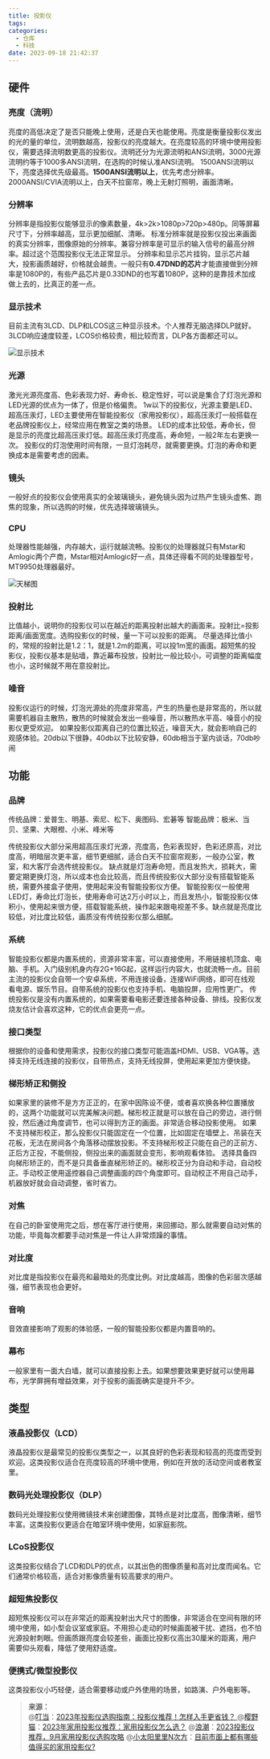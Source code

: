 ```yaml
---
title: 投影仪
tags:
categories:
  - 仓库
  - 科技
date: 2023-09-18 21:42:37
---
```

<!--more-->

## 硬件

### 亮度（流明）

亮度的高低决定了是否只能晚上使用，还是白天也能使用。亮度是衡量投影仪发出的光的量的单位，流明数越高，投影仪的亮度越大。在亮度较高的环境中使用投影仪，需要选择流明数更高的投影仪。流明还分为光源流明和ANSI流明，3000光源流明约等于1000多ANSI流明，在选购的时候认准ANSI流明。
1500ANSI流明以下，亮度选择优先级最高。**1500ANSI流明以上**，优先考虑分辨率。2000ANSI/CVIA流明以上，白天不拉窗帘，晚上无射灯照明，画面清晰。

### 分辨率

分辨率是指投影仪能够显示的像素数量，4k>2k>1080p>720p>480p。同等屏幕尺寸下，分辨率越高，显示更加细腻、清晰。
标准分辨率就是投影仪投出来画面的真实分辨率，图像原始的分辨率。兼容分辨率是可显示的输入信号的最高分辨率。超过这个范围投影仪无法正常显示。
分辨率和显示芯片挂钩，显示芯片越大，投影画质越好，价格就会越贵。一般只有**0.47DND的芯片**才能直接做到分辨率是1080P的，有些产品芯片是0.33DND的也写着1080P，这种的是靠技术加成做上去的，比真正的差一点。

### 显示技术

目前主流有3LCD、DLP和LCOS这三种显示技术。个人推荐无脑选择DLP就好。3LCD响应速度较差，LCOS价格较贵，相比较而言，DLP各方面都还可以。

![显示技术](https://pic4.zhimg.com/v2-4b6586d7bb313f5d15865fd83ddd5faf_b.jpg)

### 光源

激光光源亮度高、色彩表现力好、寿命长、稳定性好，可以说是集合了灯泡光源和LED光源的优点为一体了，但是价格偏贵。
1w以下的投影仪，光源主要是LED、超高压汞灯，LED主要使用在智能投影仪（家用投影仪），超高压汞灯一般搭载在老品牌投影仪上，经常应用在教室之类的场景。
LED的成本比较低，寿命长，但是显示的亮度比超高压汞灯低。超高压汞灯亮度高，寿命短，一般2年左右更换一次。
投影仪的灯泡使用时间有限，一旦灯泡耗尽，就需要更换。灯泡的寿命和更换成本是需要考虑的因素。

### 镜头

一般好点的投影仪会使用真实的全玻璃镜头，避免镜头因为过热产生镜头虚焦、跑焦的现象，所以选购的时候，优先选择玻璃镜头。

### CPU

处理器性能越强，内存越大，运行就越流畅。投影仪的处理器就只有Mstar和Amlogic两个产商，Mstar相对Amlogic好一点，具体还得看不同的处理器型号，MT9950处理器最好。

![天梯图](https://pic4.zhimg.com/v2-e84a82e9260ea1b8257446f67d1a910f_b.jpg)


### 投射比

比值越小，说明你的投影仪可以在越近的距离投射出越大的画面来。投射比=投影距离/画面宽度。选购投影仪的时候，量一下可以投影的距离。
尽量选择比值小的，常规的投射比是1.2：1，就是1.2m的距离，可以投1m宽的画面。超短焦的投影仪，投影仪基本是贴墙，靠近幕布投放，投射比一般比较小，可调整的距离幅度也小，这时候就不用在意投射比。


### 噪音

投影仪运行的时候，灯泡光源处的亮度非常高，产生的热量也是非常高的，所以就需要机器自主散热，散热的时候就会发出一些噪音，所以散热水平高、噪音小的投影仪更受欢迎。
如果投影仪距离自己的位置比较近，噪音天大，就会影响自己的观感体验。20db以下很静，40db以下比较安静，60db相当于室内谈话，70db吵闹

## 功能

### 品牌

传统品牌：爱普生、明基、索尼、松下、奥图码、宏碁等
智能品牌：极米、当贝、坚果、大眼橙、小米、峰米等

传统投影仪大部分采用超高压汞灯光源，亮度高，色彩表现好，色彩还原高，对比度高，明暗层次更丰富，细节更细腻，适合白天不拉窗帘观影，一般办公室，教室，和大客厅会选传统投影仪。
缺点就是灯泡寿命短，而且发热大，损耗大，需要定期更换灯泡，所以成本也会比较高，而且传统投影仪大部分没有搭载智能系统，需要外接盒子使用，使用起来没有智能投影仪方便。
智能投影仪一般使用LED灯，寿命比灯泡长，使用寿命可达2万小时以上，而且发热小，智能投影仪体积小，使用起来很方便，搭载智能系统，操作起来跟电视差不多。缺点就是亮度比较低，对比度比较低，画质没有传统投影仪那么细腻。

### 系统

智能投影仪都是内置系统的，资源非常丰富，可以直接使用，不用链接机顶盒、电脑、手机。入门级别机身内存2G+16G起，这样运行内容大，也就流畅一点。目前主流的投影仪会自带一个安卓系统，不用连接设备，连接WiFi网络，即可在线观看电源、娱乐节目。自带系统的投影仪也支持手机、电脑投屏，应用性更广。
传统投影仪是没有内置系统的，如果需要看电影还要连接各种设备、排线。投影仪发烧友估计会喜欢这种，它的优点会更亮一点。

### 接口类型

根据你的设备和使用需求，投影仪的接口类型可能涵盖HDMI、USB、VGA等。选择支持无线连接的投影仪，自带热点，支持无线投屏，使用起来更加方便快捷。

### 梯形矫正和侧投

如果家里的装修不是方方正正的，在家中因陈设不便，或者喜欢换各种位置播放的，这两个功能就可以完美解决问题。梯形校正就是可以放在自己的旁边，进行侧投，然后通过角度调节，也可以得到方正的画面。非常适合移动投影使用。
如果不支持梯形校正，那么投影仪只能固定在一个位置，比如固定在墙壁上、吊装在天花板，无法在房间各个角落移动摆放投影。不支持梯形校正只能在自己的正前方、正后方正投，不能侧投，侧投出来的画面就会变形，影响观看体验。
选择具备四向梯形矫正的，而不是只具备垂直梯形矫正的。梯形校正分为自动和手动，自动校正。手动校正使用遥控器自己调整画面的四个角度即可。自动校正不用自己动手，机器放好就会自动调整，省时省力。

### 对焦

在自己的卧室使用完之后，想在客厅进行使用，来回挪动，那么就需要自动对焦的功能，毕竟每次都要手动对焦是一件让人非常烦躁的事情。

### 对比度

对比度是指投影仪在最亮和最暗处的亮度比例。对比度越高，图像的色彩层次感越强，细节表现也会更好。

### 音响

音效直接影响了观影的体验感，一般的智能投影仪都是内置音响的。

### 幕布

一般家里有一面大白墙，就可以直接投影上去。如果想要效果更好就可以使用幕布，光学屏拥有增益效果，对于投影的画面确实是提升不少。

## 类型

### 液晶投影仪（LCD）

液晶投影仪是最常见的投影仪类型之一，以其良好的色彩表现和较高的亮度而受到欢迎。这类投影仪适合在亮度较高的环境中使用，例如在开放的活动空间或者教室里。  

### 数码光处理投影仪（DLP）

数码光处理投影仪使用微镜技术来创建图像，其特点是对比度高，图像清晰，细节丰富。这类投影仪更适合在暗室环境中使用，如家庭影院。  

### LCoS投影仪

这类投影仪结合了LCD和DLP的优点，以其出色的图像质量和高对比度而闻名。它们通常价格较高，适合对影像质量有较高要求的用户。  

### 超短焦投影仪

超短焦投影仪可以在非常近的距离投射出大尺寸的图像，非常适合在空间有限的环境中使用，如小型会议室或家庭。不用担心走动的时候画面被干扰、遮挡，也不怕光源投射刺眼。但画质跟亮度会较差些，画面比投影仪高出30厘米的距离，用户需要仰头观看，降低了使用舒适度。

### 便携式/微型投影仪

这类投影仪小巧轻便，适合需要移动或户外使用的场景，如路演、户外电影等。


>**来源：**  
>@[叮当](https://www.zhihu.com/people/yi-ge-su-ren-51-13)：[2023年投影仪选购指南：投影仪推荐！怎样入手更省钱？ ](https://zhuanlan.zhihu.com/p/617278012)
>@[樱野猫](https://www.zhihu.com/people/ying-ye-mao-shao-nu-1)：[2023年家用投影仪推荐：家用投影仪怎么选？](https://zhuanlan.zhihu.com/p/159453332)
>@[浪潮](https://www.zhihu.com/people/sheng-hui-15)：[2023投影仪推荐，9月家用投影仪选购攻略](https://zhuanlan.zhihu.com/p/375360119)
>@[小太阳里里N次方](https://www.zhihu.com/people/zerooo)：[目前市面上都有哪些值得买的家用投影仪? ](https://zhuanlan.zhihu.com/p/266190832?zpf=1686028671197003776)